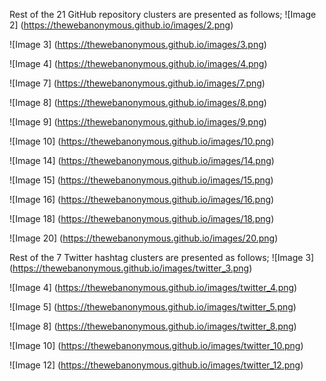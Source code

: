 Rest of the 21 GitHub repository clusters are presented as follows;
![Image 2]
(https://thewebanonymous.github.io/images/2.png)

![Image 3]
(https://thewebanonymous.github.io/images/3.png)

![Image 4]
(https://thewebanonymous.github.io/images/4.png)

![Image 7]
(https://thewebanonymous.github.io/images/7.png)

![Image 8]
(https://thewebanonymous.github.io/images/8.png)

![Image 9]
(https://thewebanonymous.github.io/images/9.png)

![Image 10]
(https://thewebanonymous.github.io/images/10.png)

![Image 14]
(https://thewebanonymous.github.io/images/14.png)

![Image 15]
(https://thewebanonymous.github.io/images/15.png)

![Image 16]
(https://thewebanonymous.github.io/images/16.png)

![Image 18]
(https://thewebanonymous.github.io/images/18.png)

![Image 20]
(https://thewebanonymous.github.io/images/20.png)

Rest of the 7 Twitter hashtag clusters are presented as follows;
![Image 3]
(https://thewebanonymous.github.io/images/twitter_3.png)

![Image 4]
(https://thewebanonymous.github.io/images/twitter_4.png)

![Image 5]
(https://thewebanonymous.github.io/images/twitter_5.png)

![Image 8]
(https://thewebanonymous.github.io/images/twitter_8.png)

![Image 10]
(https://thewebanonymous.github.io/images/twitter_10.png)

![Image 12]
(https://thewebanonymous.github.io/images/twitter_12.png)
